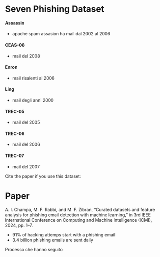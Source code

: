 # Seven Phishing Dataset
#### Assassin
- apache spam assasion ha mail dal 2002 al 2006

#### CEAS-08
- mail del 2008

#### Enron
- mail risalenti al 2006

#### Ling
- mail degli anni 2000

#### TREC-05
- mail del 2005

#### TREC-06
- mail del 2006

#### TREC-07
- mail del 2007



Cite the paper if you use this dataset:
# Paper
A. I. Champa, M. F. Rabbi, and M. F. Zibran, “Curated datasets and feature analysis for phishing email detection with machine learning,” in 3rd IEEE International Conference on Computing and Machine Intelligence (ICMI), 2024, pp. 1–7.

- 91% of hacking attemps start with a phishing email
- 3.4 billion phishing emails are sent daily

Processo che hanno seguito
